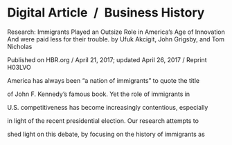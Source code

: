 # Digital Article / Business History

Research: Immigrants Played an Outsize Role in America’s Age of Innovation And were paid less for their trouble. by Ufuk Akcigit, John Grigsby, and Tom Nicholas

Published on HBR.org / April 21, 2017; updated April 26, 2017 / Reprint H03LVO

America has always been “a nation of immigrants” to quote the title

of John F. Kennedy’s famous book. Yet the role of immigrants in

U.S. competitiveness has become increasingly contentious, especially

in light of the recent presidential election. Our research attempts to

shed light on this debate, by focusing on the history of immigrants as